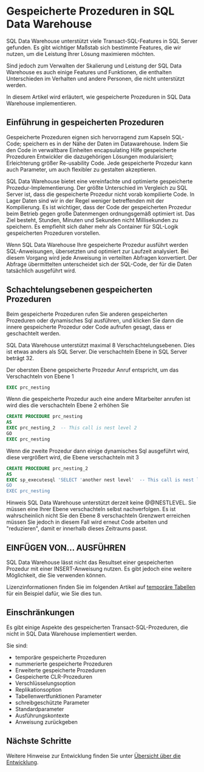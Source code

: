 <properties
   pageTitle="Gespeicherte Prozeduren in SQL Data Warehouse | Microsoft Azure"
   description="Tipps für die Implementierung von gespeicherter Prozeduren in Azure SQL-Data Warehouse für die Entwicklung von Lösungen."
   services="sql-data-warehouse"
   documentationCenter="NA"
   authors="jrowlandjones"
   manager="barbkess"
   editor=""/>

<tags
   ms.service="sql-data-warehouse"
   ms.devlang="NA"
   ms.topic="article"
   ms.tgt_pltfrm="NA"
   ms.workload="data-services"
   ms.date="06/30/2016"
   ms.author="jrj;barbkess;sonyama"/>

# <a name="stored-procedures-in-sql-data-warehouse"></a>Gespeicherte Prozeduren in SQL Data Warehouse

SQL Data Warehouse unterstützt viele Transact-SQL-Features in SQL Server gefunden. Es gibt wichtiger Maßstab sich bestimmte Features, die wir nutzen, um die Leistung Ihrer Lösung maximieren möchten.

Sind jedoch zum Verwalten der Skalierung und Leistung der SQL Data Warehouse es auch einige Features und Funktionen, die enthalten Unterschieden im Verhalten und andere Personen, die nicht unterstützt werden.

In diesem Artikel wird erläutert, wie gespeicherte Prozeduren in SQL Data Warehouse implementieren.

## <a name="introducing-stored-procedures"></a>Einführung in gespeicherten Prozeduren
Gespeicherte Prozeduren eignen sich hervorragend zum Kapseln SQL-Code; speichern es in der Nähe der Daten im Datawarehouse. Indem Sie den Code in verwaltbare Einheiten encapsulating Hilfe gespeicherte Prozeduren Entwickler die dazugehörigen Lösungen modularisiert; Erleichterung größer Re-usability Code. Jede gespeicherte Prozedur kann auch Parameter, um auch flexibler zu gestalten akzeptieren.

SQL Data Warehouse bietet eine vereinfachte und optimierte gespeicherte Prozedur-Implementierung. Der größte Unterschied im Vergleich zu SQL Server ist, dass die gespeicherte Prozedur nicht vorab kompilierte Code. In Lager Daten sind wir in der Regel weniger betreffenden mit der Kompilierung. Es ist wichtiger, dass der Code der gespeicherten Prozedur beim Betrieb gegen große Datenmengen ordnungsgemäß optimiert ist. Das Ziel besteht, Stunden, Minuten und Sekunden nicht Millisekunden zu speichern. Es empfiehlt sich daher mehr als Container für SQL-Logik gespeicherten Prozeduren vorstellen.     

Wenn SQL Data Warehouse Ihre gespeicherte Prozedur ausführt werden SQL-Anweisungen, übersetzten und optimiert zur Laufzeit analysiert. Bei diesem Vorgang wird jede Anweisung in verteilten Abfragen konvertiert. Der Abfrage übermittelten unterscheidet sich der SQL-Code, der für die Daten tatsächlich ausgeführt wird.

## <a name="nesting-stored-procedures"></a>Schachtelungsebenen gespeicherten Prozeduren
Beim gespeicherte Prozeduren rufen Sie anderen gespeicherten Prozeduren oder dynamisches Sql ausführen, und klicken Sie dann die innere gespeicherte Prozedur oder Code aufrufen gesagt, dass er geschachtelt werden.

SQL Data Warehouse unterstützt maximal 8 Verschachtelungsebenen. Dies ist etwas anders als SQL Server. Die verschachteln Ebene in SQL Server beträgt 32.

Der obersten Ebene gespeicherte Prozedur Anruf entspricht, um das Verschachteln von Ebene 1

```sql
EXEC prc_nesting
```
Wenn die gespeicherte Prozedur auch eine andere Mitarbeiter anrufen ist wird dies die verschachteln Ebene 2 erhöhen Sie
```sql
CREATE PROCEDURE prc_nesting
AS
EXEC prc_nesting_2  -- This call is nest level 2
GO
EXEC prc_nesting
```
Wenn die zweite Prozedur dann einige dynamisches Sql ausgeführt wird, diese vergrößert wird, die Ebene verschachteln mit 3
```sql
CREATE PROCEDURE prc_nesting_2
AS
EXEC sp_executesql 'SELECT 'another nest level'  -- This call is nest level 2
GO
EXEC prc_nesting
```

Hinweis SQL Data Warehouse unterstützt derzeit keine @@NESTLEVEL. Sie müssen eine Ihrer Ebene verschachteln selbst nachverfolgen. Es ist wahrscheinlich nicht Sie den Ebene 8 verschachteln Grenzwert erreichen müssen Sie jedoch in diesem Fall wird erneut Code arbeiten und "reduzieren", damit er innerhalb dieses Zeitraums passt.

## <a name="insertexecute"></a>EINFÜGEN VON... AUSFÜHREN
SQL Data Warehouse lässt nicht das Resultset einer gespeicherten Prozedur mit einer INSERT-Anweisung nutzen. Es gibt jedoch eine weitere Möglichkeit, die Sie verwenden können.

Lizenzinformationen finden Sie im folgenden Artikel auf [temporäre Tabellen] für ein Beispiel dafür, wie Sie dies tun.

## <a name="limitations"></a>Einschränkungen

Es gibt einige Aspekte des gespeicherten Transact-SQL-Prozeduren, die nicht in SQL Data Warehouse implementiert werden.

Sie sind:

- temporäre gespeicherte Prozeduren
- nummerierte gespeicherte Prozeduren
- Erweiterte gespeicherte Prozeduren
- Gespeicherte CLR-Prozeduren
- Verschlüsselungsoption
- Replikationsoption
- Tabellenwertfunktionen Parameter
- schreibgeschützte Parameter
- Standardparameter
- Ausführungskontexte
- Anweisung zurückgeben

## <a name="next-steps"></a>Nächste Schritte
Weitere Hinweise zur Entwicklung finden Sie unter [Übersicht über die Entwicklung][].

<!--Image references-->

<!--Article references-->
[temporäre Tabellen]: ./sql-data-warehouse-tables-temporary.md#modularizing-code
[Übersicht über die Entwicklung]: ./sql-data-warehouse-overview-develop.md

<!--MSDN references-->
[nest level]: https://msdn.microsoft.com/library/ms187371.aspx

<!--Other Web references-->
